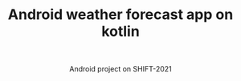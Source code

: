 <h1 align="center"> Android weather forecast app on kotlin </h1> <br>

<p align="center">
Android project on SHIFT-2021 
</p>
